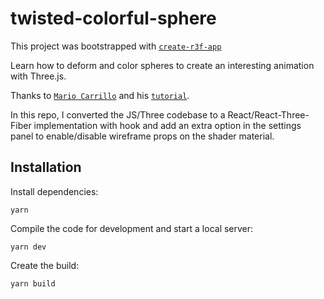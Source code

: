 # twisted-colorful-sphere

This project was bootstrapped with [`create-r3f-app`](https://github.com/RenaudROHLINGER/create-r3f-app)

Learn how to deform and color spheres to create an interesting animation with Three.js.

Thanks to [`Mario Carrillo`](https://marioecg.com/) and his [`tutorial`](https://tympanus.net/codrops/2021/01/26/twisted-colorful-spheres-with-three-js/).

In this repo, I converted the JS/Three codebase to a React/React-Three-Fiber implementation with hook and add an extra option in the settings panel to enable/disable wireframe props on the shader material.

## Installation

Install dependencies:

```
yarn
```

Compile the code for development and start a local server:

```
yarn dev
```

Create the build:

```
yarn build
```

